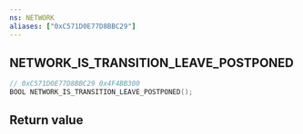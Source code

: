 ```yaml
---
ns: NETWORK
aliases: ["0xC571D0E77D8BBC29"]
---
```

## NETWORK_IS_TRANSITION_LEAVE_POSTPONED

```c
// 0xC571D0E77D8BBC29 0x4F4BB300
BOOL NETWORK_IS_TRANSITION_LEAVE_POSTPONED();
```

## Return value
